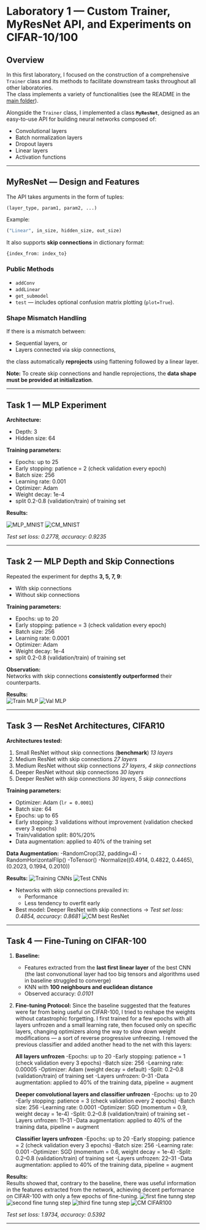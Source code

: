 # Laboratory 1 — Custom Trainer, MyResNet API, and Experiments on CIFAR-10/100

## Overview

In this first laboratory, I focused on the construction of a comprehensive `Trainer` class and its methods to facilitate downstream tasks throughout all other laboratories.  
The class implements a variety of functionalities (see the README in the [main folder](../README.md)).

Alongside the `Trainer` class, I implemented a class **`MyResNet`**, designed as an easy-to-use API for building neural networks composed of:

- Convolutional layers  
- Batch normalization layers  
- Dropout layers  
- Linear layers  
- Activation functions  

---

## MyResNet — Design and Features

The API takes arguments in the form of tuples:

```
(layer_type, param1, param2, ...)
```
Example:  
```python
("Linear", in_size, hidden_size, out_size)
```

It also supports **skip connections** in dictionary format:
```python
{index_from: index_to}
```

### Public Methods
- `addConv`
- `addLinear`
- `get_submodel`
- `test` — includes optional confusion matrix plotting (`plot=True`).

### Shape Mismatch Handling
If there is a mismatch between:
- Sequential layers, or
- Layers connected via skip connections,  

the class automatically **reprojects** using flattening followed by a linear layer.

**Note:** To create skip connections and handle reprojections, the **data shape must be provided at initialization**.

---

## Task 1 — MLP Experiment

**Architecture:**  
- Depth: 3  
- Hidden size: 64  

**Training parameters:**  
- Epochs: up to 25  
- Early stopping: patience = 2 (check validation every epoch)  
- Batch size: 256  
- Learning rate: 0.001  
- Optimizer: Adam  
- Weight decay: 1e-4
- split 0.2-0.8 (validation/train) of training set

**Results:**  

![MLP_MNIST](../images/LAB1/trianingMLP-MNIST.png "Losses and accs MLP MNIST")
![CM_MNIST](../images/LAB1/cmlMLP-MNIST.png "CM MLP MNIST")

*Test set loss: 0.2778, accuracy: 0.9235*

---

## Task 2 — MLP Depth and Skip Connections

Repeated the experiment for depths **3, 5, 7, 9**:

- With skip connections  
- Without skip connections  

**Training parameters:**  
- Epochs: up to 20  
- Early stopping: patience = 3 (check validation every epoch)  
- Batch size: 256  
- Learning rate: 0.0001  
- Optimizer: Adam  
- Weight decay: 1e-4
- split 0.2-0.8 (validation/train) of training set 

**Observation:**  
Networks with skip connections **consistently outperformed** their counterparts.

**Results:**  
![Train MLP](../images/LAB1/various_depth_trainMLP.png "Losses and accs MLP various depths")
![Val MLP](../images/LAB1/various_depth_valMLP.png "Losses and accs MLP various depths")

---

## Task 3 — ResNet Architectures, CIFAR10

**Architectures tested:**
1. Small ResNet without skip connections (**benchmark**) *13 layers*
2. Medium ResNet with skip connections *27 layers*
3. Medium ResNet without skip connections *27 layers*, *4 skip connections*
4. Deeper ResNet without skip connections *30 layers*
5. Deeper ResNet with skip connections *30 layers*, *5 skip connections*

**Training parameters:**
- Optimizer: Adam (`lr = 0.0001`)
- Batch size: 64
- Epochs: up to 65
- Early stopping: 3 validations without improvement (validation checked every 3 epochs)
- Train/validation split: 80%/20%
- Data augmentation: applied to 40% of the training set

**Data Augmentation:**
-RandomCrop(32, padding=4)
-RandomHorizontalFlip()
-ToTensor()
-Normalize((0.4914, 0.4822, 0.4465), (0.2023, 0.1994, 0.2010))

**Results:**
![Training CNNs](../images/LAB1/training_CNNs.png "Training CNNs")
![Test CNNs](../images/LAB1/hist_CNNs.png "Test CNNs")
- Networks with skip connections prevailed in:
  - Performance
  - Less tendency to overfit early  
- Best model: Deeper ResNet with skip connections → *Test set loss: 0.4854, accuracy: 0.8681*
![CM best ResNet](../images/LAB1/cm_best_net.png "CM best CNN")

---

## Task 4 — Fine-Tuning on CIFAR-100

1. **Baseline:**  
   - Features extracted from the **last first linear layer** of the best CNN (the last convonutional layer had too big tensors and algorithms used in baseline struggled to converge)
   - KNN with **100 neighbours and euclidean distance**  
   - Observed accuracy: *0.0101*  

2. **Fine-tuning Protocol:**
   Since the baseline suggested that the features were far from being useful on CIFAR-100, I tried to reshape the weights without catastrophic forgetting. I first trained for a few epochs with all layers
   unfrozen and a small learning rate, then focused only on specific layers, changing optimizers along the way to slow down weight modifications — a sort of reverse progressive unfreezing.
   I removed the previous classifier and added another head to the net with this layers:  

   **All layers unfrozen**
   -Epochs: up to 20
   -Early stopping: patience = 1 (check validation every 3 epochs)
   -Batch size: 256
   -Learning rate: 0.00005
   -Optimizer: Adam (weight decay = default)
   -Split: 0.2–0.8 (validation/train) of training set
   -Layers unfrozen: 0–31
   -Data augmentation: applied to 40% of the training data, pipeline = augment

   **Deeper convolutional layers and classifier unfrozen**
   -Epochs: up to 20
   -Early stopping: patience = 3 (check validation every 2 epochs)
   -Batch size: 256
   -Learning rate: 0.0001
   -Optimizer: SGD (momentum = 0.9, weight decay = 1e-4)
   -Split: 0.2–0.8 (validation/train) of training set
   -Layers unfrozen: 11–31
   -Data augmentation: applied to 40% of the training data, pipeline = augment

   **Classifier layers unfrozen**
   -Epochs: up to 20
   -Early stopping: patience = 2 (check validation every 3 epochs)
   -Batch size: 256
   -Learning rate: 0.001
   -Optimizer: SGD (momentum = 0.6, weight decay = 1e-4)
   -Split: 0.2–0.8 (validation/train) of training set
   -Layers unfrozen: 22–31
   -Data augmentation: applied to 40% of the training data, pipeline = augment

**Results:**  
Results showed that, contrary to the baseline, there was useful information in the features extracted from the network, achieving decent performance on CIFAR-100 with only a few epochs of fine-tuning.
![first fine tunng step](../images/LAB1/curves_fisrst_finetuning_step.png "first step")
![second fine tunng step](../images/LAB1/finetuning_step2.png "second step")
![third fine tunng step](../images/LAB1/fine_tuning_step_3.png "third step")
![CM CIFAR100](../images/LAB1/cmCIFAR100.png "CM CIFAR100")

*Test set loss: 1.9734, accuracy: 0.5392*

---


